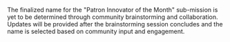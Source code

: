 

The finalized name for the "Patron Innovator of the Month" sub-mission is yet to be determined through community brainstorming and collaboration. Updates will be provided after the brainstorming session concludes and the name is selected based on community input and engagement.